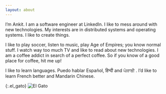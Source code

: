 ```yaml
---
layout: about
---
```


I’m Ankit. I am a software engineer at LinkedIn. I like to mess around with new technologies. My interests are in distributed systems and operating systems. I like to create things.

I like to play soccer, listen to music, play Age of Empires; you know normal stuff. I watch way too much TV and like to read about new technologies. I am a coffee addict in search of a perfect coffee. So if you know of a good place for coffee, hit me up!

I like to learn languages. Puedo hablar Español, हिन्दी and ਪੰਜਾਬੀ . I’d like to learn French better and Mandarin Chinese.

{:.el_gato}
![El Gato]({{site.url}}/assets/img/el_gato.gif)
